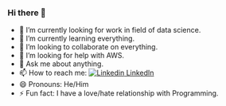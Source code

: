 ### Hi there 👋

- 🔭 I’m currently looking for work in field of data science.
- 🌱 I’m currently learning everything.
- 👯 I’m looking to collaborate on everything.
- 🤔 I’m looking for help with AWS.
- 💬 Ask me about anything.
- 📫 How to reach me: [![Linkedin](https://i.stack.imgur.com/gVE0j.png) LinkedIn](https://www.linkedin.com/)
- 😄 Pronouns: He/Him
- ⚡ Fun fact: I have a love/hate relationship with Programming. 

